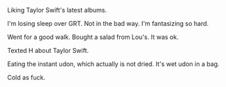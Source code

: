 Liking Taylor Swift's latest albums.

I'm losing sleep over GRT. Not in the bad way. I'm fantasizing so hard.

Went for a good walk. Bought a salad from Lou's. It was ok.

Texted H about Taylor Swift.

Eating the instant udon, which actually is not dried. It's wet udon in a bag.

Cold as fuck.

